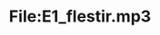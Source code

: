 ---
title: File:E1_flestir.mp3
recording of: flestir
reading speed: slow
speaker: E
license: CC0
---